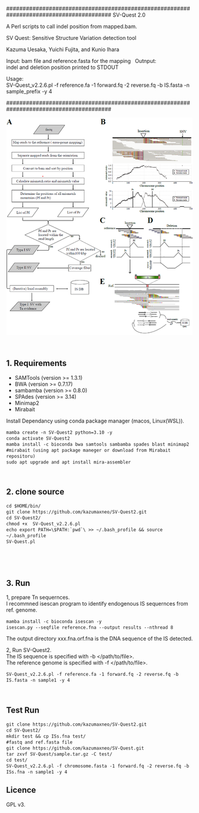 ######################################################################################## 
SV-Quest 2.0

A Perl scripts to call indel position from mapped.bam.   

SV Quest: Sensitive Structure Variation detection tool

Kazuma Uesaka, Yuichi Fujita, and Kunio Ihara  



Input: 
  bam file and reference.fasta for the mapping   
Outnput:	
  indel and deletion position printed to STDOUT  

Usage:  
  SV-Quest_v2.2.6.pl -f reference.fa -1 forward.fq -2 reverse.fq -b IS.fasta -n sample_prefix -y 4

########################################################################################


<p align="center"><img src="Figure1.png" alt="workflow" width="800"></p>


    
## 1. Requirements  
- SAMTools  (version >= 1.3.1)  
- BWA (version >= 0.7.17)  
- sambamba  (version >= 0.8.0)
- SPAdes  (version >= 3.14)
- Minimap2
- Mirabait  



Install Dependancy using conda package manager (macos, Linux(WSL)).  

```
mamba create -n SV-Quest2 python=3.10 -y
conda activate SV-Quest2
mamba install -c bioconda bwa samtools sambamba spades blast minimap2
#mirabait (using apt package maneger or download from Mirabait repositoru)
sudo apt upgrade and apt install mira-assembler
```
    


## 2. clone source
```
cd $HOME/bin/ 
git clone https://github.com/kazumaxneo/SV-Quest2.git
cd SV-Quest2/
chmod +x  SV-Quest_v2.2.6.pl
echo export PATH=\$PATH:`pwd`\ >> ~/.bash_profile && source ~/.bash_profile
SV-Quest.pl
```
  

  
## 3. Run  
1, prepare Tn sequernces.  
I recommned isescan program to identify endogenous IS sequernces from ref. genome. 
```
mamba install -c bioconda isescan -y
isescan.py --seqfile reference.fna --output results --nthread 8
```
The output directory xxx.fna.orf.fna is the DNA sequence of the IS detected.  

2, Run SV-Quest2.  
The IS sequence is specified with -b </path/to/file>.  
The reference genome is specified with -f </path/to/file>. 
```
SV-Quest_v2.2.6.pl -f reference.fa -1 forward.fq -2 reverse.fq -b IS.fasta -n sample1 -y 4
```
  


 
## Test Run 
```
git clone https://github.com/kazumaxneo/SV-Quest2.git
cd SV-Quest2/
mkdir test && cp ISs.fna test/
#fastq and ref.fasta file
git clone https://github.com/kazumaxneo/SV-Quest.git
tar zxvf SV-Quest/sample.tar.gz -C test/
cd test/
SV-Quest_v2.2.6.pl -f chromosome.fasta -1 forward.fq -2 reverse.fq -b ISs.fna -n sample1 -y 4
```

## Licence ##

GPL v3.


